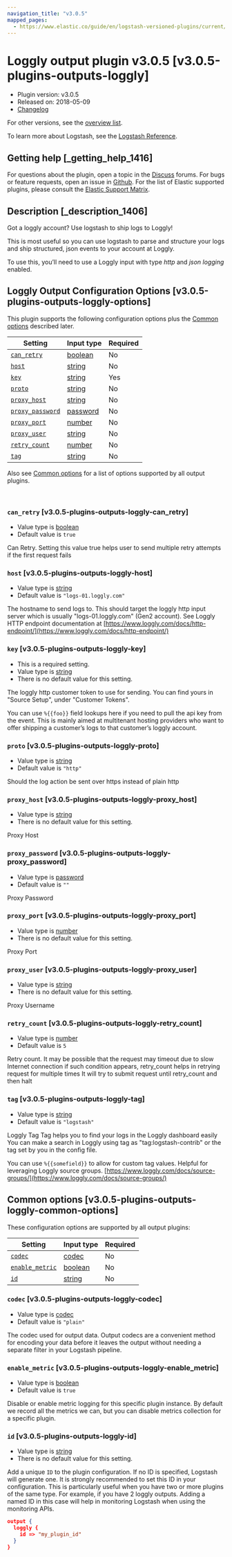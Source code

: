 ```yaml
---
navigation_title: "v3.0.5"
mapped_pages:
  - https://www.elastic.co/guide/en/logstash-versioned-plugins/current/v3.0.5-plugins-outputs-loggly.html
---
```


# Loggly output plugin v3.0.5 [v3.0.5-plugins-outputs-loggly]


* Plugin version: v3.0.5
* Released on: 2018-05-09
* [Changelog](https://github.com/logstash-plugins/logstash-output-loggly/blob/v3.0.5/CHANGELOG.md)

For other versions, see the [overview list](output-loggly-index.md).

To learn more about Logstash, see the [Logstash Reference](logstash://reference/index.md).

## Getting help [_getting_help_1416]

For questions about the plugin, open a topic in the [Discuss](http://discuss.elastic.co) forums. For bugs or feature requests, open an issue in [Github](https://github.com/logstash-plugins/logstash-output-loggly). For the list of Elastic supported plugins, please consult the [Elastic Support Matrix](https://www.elastic.co/support/matrix#matrix_logstash_plugins).


## Description [_description_1406]

Got a loggly account? Use logstash to ship logs to Loggly!

This is most useful so you can use logstash to parse and structure your logs and ship structured, json events to your account at Loggly.

To use this, you’ll need to use a Loggly input with type *http* and *json logging* enabled.


## Loggly Output Configuration Options [v3.0.5-plugins-outputs-loggly-options]

This plugin supports the following configuration options plus the [Common options](v3-0-5-plugins-outputs-loggly.md#v3.0.5-plugins-outputs-loggly-common-options) described later.

| Setting | Input type | Required |
| --- | --- | --- |
| [`can_retry`](v3-0-5-plugins-outputs-loggly.md#v3.0.5-plugins-outputs-loggly-can_retry) | [boolean](logstash://reference/configuration-file-structure.md#boolean) | No |
| [`host`](v3-0-5-plugins-outputs-loggly.md#v3.0.5-plugins-outputs-loggly-host) | [string](logstash://reference/configuration-file-structure.md#string) | No |
| [`key`](v3-0-5-plugins-outputs-loggly.md#v3.0.5-plugins-outputs-loggly-key) | [string](logstash://reference/configuration-file-structure.md#string) | Yes |
| [`proto`](v3-0-5-plugins-outputs-loggly.md#v3.0.5-plugins-outputs-loggly-proto) | [string](logstash://reference/configuration-file-structure.md#string) | No |
| [`proxy_host`](v3-0-5-plugins-outputs-loggly.md#v3.0.5-plugins-outputs-loggly-proxy_host) | [string](logstash://reference/configuration-file-structure.md#string) | No |
| [`proxy_password`](v3-0-5-plugins-outputs-loggly.md#v3.0.5-plugins-outputs-loggly-proxy_password) | [password](logstash://reference/configuration-file-structure.md#password) | No |
| [`proxy_port`](v3-0-5-plugins-outputs-loggly.md#v3.0.5-plugins-outputs-loggly-proxy_port) | [number](logstash://reference/configuration-file-structure.md#number) | No |
| [`proxy_user`](v3-0-5-plugins-outputs-loggly.md#v3.0.5-plugins-outputs-loggly-proxy_user) | [string](logstash://reference/configuration-file-structure.md#string) | No |
| [`retry_count`](v3-0-5-plugins-outputs-loggly.md#v3.0.5-plugins-outputs-loggly-retry_count) | [number](logstash://reference/configuration-file-structure.md#number) | No |
| [`tag`](v3-0-5-plugins-outputs-loggly.md#v3.0.5-plugins-outputs-loggly-tag) | [string](logstash://reference/configuration-file-structure.md#string) | No |

Also see [Common options](v3-0-5-plugins-outputs-loggly.md#v3.0.5-plugins-outputs-loggly-common-options) for a list of options supported by all output plugins.

 

### `can_retry` [v3.0.5-plugins-outputs-loggly-can_retry]

* Value type is [boolean](logstash://reference/configuration-file-structure.md#boolean)
* Default value is `true`

Can Retry. Setting this value true helps user to send multiple retry attempts if the first request fails


### `host` [v3.0.5-plugins-outputs-loggly-host]

* Value type is [string](logstash://reference/configuration-file-structure.md#string)
* Default value is `"logs-01.loggly.com"`

The hostname to send logs to. This should target the loggly http input server which is usually "logs-01.loggly.com" (Gen2 account). See Loggly HTTP endpoint documentation at [https://www.loggly.com/docs/http-endpoint/](https://www.loggly.com/docs/http-endpoint/)


### `key` [v3.0.5-plugins-outputs-loggly-key]

* This is a required setting.
* Value type is [string](logstash://reference/configuration-file-structure.md#string)
* There is no default value for this setting.

The loggly http customer token to use for sending. You can find yours in "Source Setup", under "Customer Tokens".

You can use `%{{foo}}` field lookups here if you need to pull the api key from the event. This is mainly aimed at multitenant hosting providers who want to offer shipping a customer’s logs to that customer’s loggly account.


### `proto` [v3.0.5-plugins-outputs-loggly-proto]

* Value type is [string](logstash://reference/configuration-file-structure.md#string)
* Default value is `"http"`

Should the log action be sent over https instead of plain http


### `proxy_host` [v3.0.5-plugins-outputs-loggly-proxy_host]

* Value type is [string](logstash://reference/configuration-file-structure.md#string)
* There is no default value for this setting.

Proxy Host


### `proxy_password` [v3.0.5-plugins-outputs-loggly-proxy_password]

* Value type is [password](logstash://reference/configuration-file-structure.md#password)
* Default value is `""`

Proxy Password


### `proxy_port` [v3.0.5-plugins-outputs-loggly-proxy_port]

* Value type is [number](logstash://reference/configuration-file-structure.md#number)
* There is no default value for this setting.

Proxy Port


### `proxy_user` [v3.0.5-plugins-outputs-loggly-proxy_user]

* Value type is [string](logstash://reference/configuration-file-structure.md#string)
* There is no default value for this setting.

Proxy Username


### `retry_count` [v3.0.5-plugins-outputs-loggly-retry_count]

* Value type is [number](logstash://reference/configuration-file-structure.md#number)
* Default value is `5`

Retry count. It may be possible that the request may timeout due to slow Internet connection if such condition appears, retry_count helps in retrying request for multiple times It will try to submit request until retry_count and then halt


### `tag` [v3.0.5-plugins-outputs-loggly-tag]

* Value type is [string](logstash://reference/configuration-file-structure.md#string)
* Default value is `"logstash"`

Loggly Tag Tag helps you to find your logs in the Loggly dashboard easily You can make a search in Loggly using tag as "tag:logstash-contrib" or the tag set by you in the config file.

You can use `%{{somefield}}` to allow for custom tag values. Helpful for leveraging Loggly source groups. [https://www.loggly.com/docs/source-groups/](https://www.loggly.com/docs/source-groups/)



## Common options [v3.0.5-plugins-outputs-loggly-common-options]

These configuration options are supported by all output plugins:

| Setting | Input type | Required |
| --- | --- | --- |
| [`codec`](v3-0-5-plugins-outputs-loggly.md#v3.0.5-plugins-outputs-loggly-codec) | [codec](logstash://reference/configuration-file-structure.md#codec) | No |
| [`enable_metric`](v3-0-5-plugins-outputs-loggly.md#v3.0.5-plugins-outputs-loggly-enable_metric) | [boolean](logstash://reference/configuration-file-structure.md#boolean) | No |
| [`id`](v3-0-5-plugins-outputs-loggly.md#v3.0.5-plugins-outputs-loggly-id) | [string](logstash://reference/configuration-file-structure.md#string) | No |

### `codec` [v3.0.5-plugins-outputs-loggly-codec]

* Value type is [codec](logstash://reference/configuration-file-structure.md#codec)
* Default value is `"plain"`

The codec used for output data. Output codecs are a convenient method for encoding your data before it leaves the output without needing a separate filter in your Logstash pipeline.


### `enable_metric` [v3.0.5-plugins-outputs-loggly-enable_metric]

* Value type is [boolean](logstash://reference/configuration-file-structure.md#boolean)
* Default value is `true`

Disable or enable metric logging for this specific plugin instance. By default we record all the metrics we can, but you can disable metrics collection for a specific plugin.


### `id` [v3.0.5-plugins-outputs-loggly-id]

* Value type is [string](logstash://reference/configuration-file-structure.md#string)
* There is no default value for this setting.

Add a unique `ID` to the plugin configuration. If no ID is specified, Logstash will generate one. It is strongly recommended to set this ID in your configuration. This is particularly useful when you have two or more plugins of the same type. For example, if you have 2 loggly outputs. Adding a named ID in this case will help in monitoring Logstash when using the monitoring APIs.

```json
output {
  loggly {
    id => "my_plugin_id"
  }
}
```



